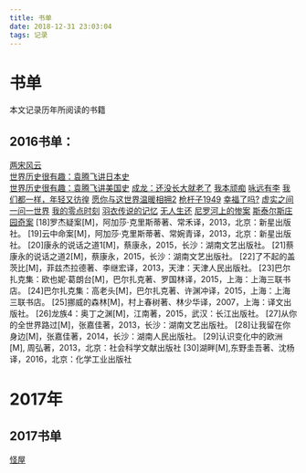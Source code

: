 ```yaml
---
title: 书单
date: 2018-12-31 23:03:04
tags: 记录
---
```


# 书单

本文记录历年所阅读的书籍

<!-- more -->

## 2016书单：
[两宋风云](https://book.douban.com/subject/3833335/)  
[世界历史很有趣：袁腾飞讲日本史](https://book.douban.com/subject/25985791/)  
[世界历史很有趣：袁腾飞讲美国史](https://book.douban.com/subject/26395887/)
[成龙：还没长大就老了](https://book.douban.com/subject/26353581/)
[我本顽痴](https://book.douban.com/subject/4732368/)
[咏远有李](https://book.douban.com/subject/4122948/)
[我们都一样，年轻又彷徨](https://book.douban.com/subject/26337889/)
[愿你与这世界温暖相拥2](https://book.douban.com/subject/25832879/)
[枪杆子1949](https://book.douban.com/subject/3225740/)
[幸福了吗?](https://book.douban.com/subject/5252677/)
[虚实之间](https://book.douban.com/subject/10582351/)
[一问一世界](https://book.douban.com/subject/6101204/)
[我的零点时刻](https://book.douban.com/subject/7064825/)
[羽衣传说的记忆](https://book.douban.com/subject/5288501/)
[无人生还](https://book.douban.com/subject/24859822/)
[尼罗河上的惨案](https://book.douban.com/subject/25697546/)
[斯泰尔斯庄园奇案](https://book.douban.com/subject/21692860/)
[18]罗杰疑案[M]，阿加莎·克里斯蒂著、常禾译，2013，北京：新星出版社。
[19]云中命案[M]，阿加莎·克里斯蒂著、常婉青译，2013，北京：新星出版社。
[20]康永的说话之道1[M]，蔡康永，2015，长沙：湖南文艺出版社。
[21]蔡康永的说话之道2[M]，蔡康永，2015，长沙：湖南文艺出版社。
[22]了不起的盖茨比[M]，菲兹杰拉德著、李继宏译，2013，天津：天津人民出版社。
[23]巴尔扎克集：欧也妮·葛朗台[M]，巴尔扎克著、罗国林译，2015，上海：上海三联书店。
[24]巴尔扎克集：高老头[M]，巴尔扎克著、许渊冲译，2015，上海：上海三联书店。
[25]挪威的森林[M]，村上春树著、林少华译，2007，上海：译文出版社。
[26]龙族4：奥丁之渊[M]，江南著，2015，武汉：长江出版社。
[27]从你的全世界路过[M]，张嘉佳著，2013，长沙：湖南文艺出版社。
[28]让我留在你身边[M]，张嘉佳著，2014，长沙：湖南人民出版社。
[29]认识变化中的欧洲[M], 周弘著，2013，北京：社会科学文献出版社
[30]湖畔[M],东野圭吾著、沈杨译，2016，北京：化学工业出版社

# 2017年
## 2017书单
[怪屋](https://book.douban.com/subject/25862274/)
